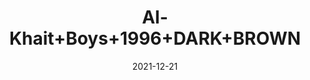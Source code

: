 ---
title: 'Al-Khait+Boys+1996+DARK+BROWN'
date: '2021-12-21' 
metatag: '' 
inventory: '3.0' 
draft: false 
# meta description 
shortDescripton: 'Al-Khait+Boys+1996+DARK+BROWN'
description: 'Boys'
longdescription: ''
featured: False
# product Price
price: '2730.0'
# Product Short Description
shortDescription: 'Al-Khait+Boys+1996+DARK+BROWN'
productID: 'D270F201-6762-EC11-995F-005056B3A416'
type: 'products'
category: 'Boys' 
thumnailproduct: 'https://alkhait.eralive.net/images/products/D270F201-6762-EC11-995F-005056B3A4161.png' 
images:
  - image: 'images/products/D270F201-6762-EC11-995F-005056B3A4161.png'  
  - image: 'images/products/D270F201-6762-EC11-995F-005056B3A4162.png'  
  - image: 'images/products/D270F201-6762-EC11-995F-005056B3A4163.png'  
---